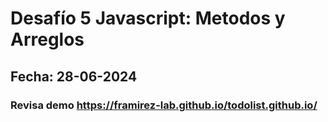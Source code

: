 # Desafío 5 Javascript: Metodos y Arreglos
## Fecha: 28-06-2024
### Revisa demo https://framirez-lab.github.io/todolist.github.io/